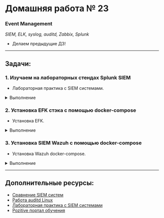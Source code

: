 # Домашняя работа № 23
### Event Management
*SIEM, ELK, syslog, auditd, Zabbix, Splunk*  
- Делаем предыдущие ДЗ!


---

## Задачи:

### 1. **Изучаем на лабораторных стендах Splunk SIEM**
   - Лабораторная практика с SIEM системами.  

<details>
  <summary> Выполнение </summary>
  
1. Сначала я установила Docker на свою Ubuntu для развёртывания Splunk.  
   - Обновила системные пакеты:  
     `sudo apt update`
   - Установила Docker:  
     `sudo apt install docker.io -y`  
   - Включила Docker и добавила свой пользовательский аккаунт в группу docker:  
     ```
     sudo systemctl enable --now docker  
     sudo usermod -aG docker $USER
     ```
   - Перезагрузила систему, чтобы изменения вступили в силу.  

2. Скачала официальный образ Splunk из Docker Hub:  
   `docker pull splunk/splunk:latest`

   ![](pics/L23_1_2.png)

3. Создала и запустила контейнер Splunk:  
   ```
   docker run -d --name splunk \
     -p 8000:8000 -p 8088:8088 -p 8089:8089 -p 9997:9997 \
     -e SPLUNK_START_ARGS="--accept-license" \
     -e SPLUNK_PASSWORD="StrongPassword123" \
     splunk/splunk:latest  
   ```
4. Проверила, что контейнер работает, с помощью команды:  
   `docker ps`

   ![](pics/L23_1_4.png)

5. Перешла в браузер и открыла Splunk:  
   - В адресной строке ввела http://tms.ubuntu:8000  
   - Вошла в систему, используя логин admin и пароль StrongPassword123.  

   ![](pics/L23_1_5.png)

6. Выполнила тестовый запрос в разделе Search & Reporting:  
   `index=_internal | stats count by sourcetype`
   - Изучила результаты поиска, в которых отобразилось количество событий по разным источникам.  

   ![](pics/L23_1_6.png)

   ![](pics/L23_1_6b.png)

   ![](pics/L23_1_6c.png)


Разбор информации, представленной на скриншоте.

На изображении представлен фрагмент лога, предположительно из Splunk. Рассмотрим его структуру и значения ключевых полей.

Поля и их значения:

- **Дата и время**
   ```
   12/15/24 10:30:48.872 AM
   ```
   - Это метка времени (timestamp), которая указывает, когда событие было зафиксировано.
   - Формат: `MM/DD/YY HH:MM:SS.ms`.
   - Значение: `15 декабря 2024 года, 10:30:48.872`.

- **Код HTTP-ответа**
   ```
   code: 200
   ```
   - Это HTTP-статус код.
   - Значение `200` указывает, что запрос был успешно выполнен.

- **Длительность обработки**
   ```
   durationMS: 7.437
   ```
   - Длительность обработки запроса, измеряемая в миллисекундах (ms).
   - Значение: запрос обработан за 7.437 мс.

- **Ожидаемый код**
   ```
   expectedCode: 200
   ```
   - Это код ответа, который ожидался от выполнения операции.
   - Значение: система ожидала `200`, и именно такой код был получен.

- **Имя хоста**
   ```
   hostname: 5825b0d8180e
   ```
   - Указывает имя хоста, на котором была зафиксирована операция.
   - В данном случае это, вероятно, ID контейнера или машины, на которой работает Splunk.

- **Уровень логирования**
   ```
   level: INFO
   ```
   - Уровень логирования, который указывает серьёзность сообщения.
   - INFO: информационное сообщение, которое не указывает на ошибки или проблемы.

- **Местоположение в коде**
   ```
   location: splunkmgmtclient/client.go:186
   ```
   - Указывает на файл и строку исходного кода, где был вызван соответствующий лог.
   - Значение: в файле `splunkmgmtclient/client.go` на строке `186`.

- **Сообщение**
   ```
   message: request to splunk server succeeded
   ```
   - Человеко-читаемое сообщение, описывающее событие.
   - Значение: "Запрос к серверу Splunk был выполнен успешно".

- **Операция**
   ```
   operation: GetConfStanza
   ```
   - Указывает на конкретную операцию или вызов, связанный с событием.
   - Значение: `GetConfStanza` — вероятно, запрос на получение конфигурационного блока.

- **URL запроса**
    ```
    requestURL: https://127.0.0.1:8089/services/configs/conf-server/teleport_supervisor?output_mode=json
    ```
    - Указывает URL, который был запрошен.
    - Значение: запрос был выполнен к локальному серверу (127.0.0.1) на порту `8089`.
    - Путь `services/configs/conf-server/teleport_supervisor` предполагает, что система запрашивает конфигурацию сервера `teleport_supervisor` в формате JSON.

- **Сервис**
    ```
    service: identity
    ```
    - Указывает на имя сервиса, связанного с данным запросом.
    - Значение: `identity` — возможно, компонент системы управления идентификацией.

- **Полная временная метка**
    ```
    time: 2024-12-15T10:30:48.872Z
    ```
    - Полная временная метка в формате ISO 8601 (UTC).
    - Указывает точное время события.

- **Дополнительные данные**
    ```
    host: 5825b0d8180e
    source: /opt/splunk/var/log/splunk/sup-pkg-identity-stdout.log
    sourcetype: sup-pkg-identity-stdout-too_small
    ```
    - **host**: Имя или идентификатор хоста, который сгенерировал лог.
    - **source**: Путь к лог-файлу, в котором зафиксировано событие (`/opt/splunk/var/log/splunk/sup-pkg-identity-stdout.log`).
    - **sourcetype**: Тип источника, определяющий структуру данных (`sup-pkg-identity-stdout-too_small`).

Интерпретация:

- Лог описывает успешный HTTP-запрос к локальному серверу Splunk (127.0.0.1), который запрашивает конфигурацию сервиса `teleport_supervisor`.
- Запрос завершился успешно с HTTP-ответом `200` за 7.437 мс.
- Лог создан на сервере с именем (или ID) `5825b0d8180e`, а данные зафиксированы в лог-файле `/opt/splunk/var/log/splunk/sup-pkg-identity-stdout.log`.
- Уровень логирования `INFO` означает, что событие носит чисто информационный характер и не является ошибкой.


7. Создала дашборд для визуализации данных:  
   - Составила запрос:  
     `index=_internal | stats count by sourcetype`
   - Настроила графики и сохранила дашборд.  

   ![](pics/L23_1_7a.png)


---

</details>

### 2. **Установка EFK стэка с помощью docker-compose**
   - Установка EFK.  

<details>
  <summary> Выполнение </summary>
  
1. Установила docker-compose на свою Ubuntu:  
   `sudo apt install docker-compose -y`  

2. Создала файл docker-compose.yml для установки EFK:  
```
version: '3.7'
services:
  elasticsearch:
    image: docker.elastic.co/elasticsearch/elasticsearch:7.17.4
    container_name: elasticsearch
    environment:
      - discovery.type=single-node
    ports:
      - "9200:9200"
      - "9300:9300"
    volumes:
      - esdata:/usr/share/elasticsearch/data

  kibana:
    image: docker.elastic.co/kibana/kibana:7.17.4
    container_name: kibana
    environment:
      ELASTICSEARCH_HOSTS: http://elasticsearch:9200
    ports:
      - "5601:5601"

  fluentd:
    build:
      context: .
      dockerfile: Dockerfile
    container_name: fluentd
    ports:
      - "9880:9880" # HTTP порт для входящих данных
      - "9880:9880/udp"
    volumes:
      - ./fluentd.conf:/fluentd/etc/fluent.conf
      - fluentd-storage:/fluentd/log
    environment:
      FLUENT_ELASTICSEARCH_HOST: elasticsearch
      FLUENTD_LOG_LEVEL: debug

volumes:
  esdata:
  fluentd-storage:


```

и `Dockerfile` там же, где docker-compose.yml

```
FROM fluent/fluentd:v1.15-1
USER root

# Устанавливаем curl
RUN apk add --no-cache curl

# Устанавливаем плагин для работы с Elasticsearch
RUN gem install fluent-plugin-elasticsearch --no-document

USER fluent

```

3. Настроила Fluentd с помощью файла fluentd.conf:  
```
<source>
  @type http
  port 9880
  bind 0.0.0.0
</source>

<match **>
  @type elasticsearch
  host elasticsearch
  port 9200
  logstash_format true
</match>

```

4. Запустила EFK-стэк:  
```
   docker-compose build
   docker-compose up -d
```

   ![](pics/L23_2_4.png)


5. Проверила доступность Kibana, перейдя по адресу http://tms.ubuntu:5601  
   - Убедилась, что Kibana подключена к Elasticsearch и отображает данные.

   ![](pics/L23_2_5.png)

6. Отправила тестовые логи через Fluentd и убедилась, что они отображаются в Kibana.
   `curl -X POST -H "Content-Type: application/json" -d '{"message": "Hello via HTTP"}' http://localhost:9880/my_tag?json`

   ![](pics/L23_2_6.png)


Если что-то шло не так, и нужно полностью всё пересобрать с другой конфигурацией, то делала вот так:

```
   docker-compose down --volumes --rmi all
   docker-compose build
   docker-compose up -d
```

---

</details>

### 3. **Установка SIEM Wazuh с помощью docker-compose**
   - Установка Wazuh docker-compose.  

<details>
  <summary> Выполнение </summary>
  
1. Клонировала репозиторий Wazuh, выбрала стабильную версию и сгенерировала сертификаты:  
```
   sudo apt update && sudo apt upgrade -y
   sudo apt install -y apt-transport-https ca-certificates curl software-properties-common
   curl -fsSL https://download.docker.com/linux/ubuntu/gpg | sudo gpg --dearmor -o /usr/share/keyrings/docker-archive-keyring.gpg
   echo "deb [arch=amd64 signed-by=/usr/share/keyrings/docker-archive-keyring.gpg] https://download.docker.com/linux/ubuntu $(lsb_release -cs) stable" | sudo tee /etc/apt/sources.list.d/docker.list > /dev/null
   sudo apt install -y docker-ce docker-compose-plugin -y
   git clone https://github.com/wazuh/wazuh-docker.git  
   cd wazuh-docker
   git checkout v4.9.2
   cd single-node
   docker compose -f generate-indexer-certs.yml run --rm generator
```

2. Запустила Wazuh:  
   `docker compose up -d`

   ![](pics/L23_3_2a.png)

   ![](pics/L23_3_2b.png)



3. Перешла в интерфейс Wazuh через браузер, используя https://tms.ubuntu
   - Авторизовалась с логином kibanaserver и паролем kibanaserver (в docker-compose.yml указаны).

   ![](pics/L23_3_3a.png)

   ![](pics/L23_3_3b.png)


4. Установила агент Wazuh на тестовую систему, чтобы собирать логи:  
```
   curl -O https://packages.wazuh.com/4.x/apt/pool/main/w/wazuh-agent/wazuh-agent_4.9.2-1_amd64.deb
   sudo dpkg -i wazuh-agent_4.9.2-1_amd64.deb
```

   - В `/var/ossec/etc/ossec.conf` прописала IP-адрес сервера Wazuh (в данном случае 127.0.0.1, т.к. агента ставила на тот же сервер)
   - Зарегистрировала агента и проверила
```
   sudo /var/ossec/bin/agent-auth -m 127.0.0.1
```

   ![](pics/L23_3_4.png)

   ![](pics/L23_3_4b.png)

   ![](pics/L23_3_4c.png)


---

</details>

---

## Дополнительные ресурсы:

- [Сравнение SIEM систем](https://www.anti-malware.ru/compare/SIEM-systems)  
- [Работа auditd Linux](https://www.redhat.com/sysadmin/configure-linux-auditing-auditd)  
- [Лабораторная практика с SIEM системами](https://cyberdefenders.org/)  
- [Pozitive портал обучения](https://lms.edu.ptsecurity.com/)  
